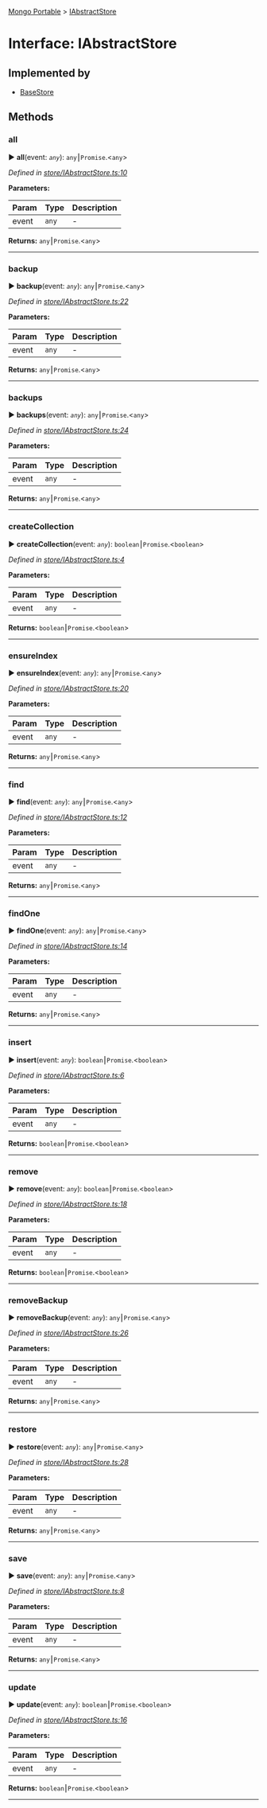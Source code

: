 [Mongo Portable](../README.md) > [IAbstractStore](../interfaces/iabstractstore.md)



# Interface: IAbstractStore

## Implemented by

* [BaseStore](../classes/basestore.md)


## Methods
<a id="all"></a>

###  all

► **all**(event: *`any`*): `any`⎮`Promise`.<`any`>



*Defined in [store/IAbstractStore.ts:10](https://github.com/EastolfiWebDev/MongoPortable/blob/b563243/src/store/IAbstractStore.ts#L10)*



**Parameters:**

| Param | Type | Description |
| ------ | ------ | ------ |
| event | `any`   |  - |





**Returns:** `any`⎮`Promise`.<`any`>





___

<a id="backup"></a>

###  backup

► **backup**(event: *`any`*): `any`⎮`Promise`.<`any`>



*Defined in [store/IAbstractStore.ts:22](https://github.com/EastolfiWebDev/MongoPortable/blob/b563243/src/store/IAbstractStore.ts#L22)*



**Parameters:**

| Param | Type | Description |
| ------ | ------ | ------ |
| event | `any`   |  - |





**Returns:** `any`⎮`Promise`.<`any`>





___

<a id="backups"></a>

###  backups

► **backups**(event: *`any`*): `any`⎮`Promise`.<`any`>



*Defined in [store/IAbstractStore.ts:24](https://github.com/EastolfiWebDev/MongoPortable/blob/b563243/src/store/IAbstractStore.ts#L24)*



**Parameters:**

| Param | Type | Description |
| ------ | ------ | ------ |
| event | `any`   |  - |





**Returns:** `any`⎮`Promise`.<`any`>





___

<a id="createcollection"></a>

###  createCollection

► **createCollection**(event: *`any`*): `boolean`⎮`Promise`.<`boolean`>



*Defined in [store/IAbstractStore.ts:4](https://github.com/EastolfiWebDev/MongoPortable/blob/b563243/src/store/IAbstractStore.ts#L4)*



**Parameters:**

| Param | Type | Description |
| ------ | ------ | ------ |
| event | `any`   |  - |





**Returns:** `boolean`⎮`Promise`.<`boolean`>





___

<a id="ensureindex"></a>

###  ensureIndex

► **ensureIndex**(event: *`any`*): `any`⎮`Promise`.<`any`>



*Defined in [store/IAbstractStore.ts:20](https://github.com/EastolfiWebDev/MongoPortable/blob/b563243/src/store/IAbstractStore.ts#L20)*



**Parameters:**

| Param | Type | Description |
| ------ | ------ | ------ |
| event | `any`   |  - |





**Returns:** `any`⎮`Promise`.<`any`>





___

<a id="find"></a>

###  find

► **find**(event: *`any`*): `any`⎮`Promise`.<`any`>



*Defined in [store/IAbstractStore.ts:12](https://github.com/EastolfiWebDev/MongoPortable/blob/b563243/src/store/IAbstractStore.ts#L12)*



**Parameters:**

| Param | Type | Description |
| ------ | ------ | ------ |
| event | `any`   |  - |





**Returns:** `any`⎮`Promise`.<`any`>





___

<a id="findone"></a>

###  findOne

► **findOne**(event: *`any`*): `any`⎮`Promise`.<`any`>



*Defined in [store/IAbstractStore.ts:14](https://github.com/EastolfiWebDev/MongoPortable/blob/b563243/src/store/IAbstractStore.ts#L14)*



**Parameters:**

| Param | Type | Description |
| ------ | ------ | ------ |
| event | `any`   |  - |





**Returns:** `any`⎮`Promise`.<`any`>





___

<a id="insert"></a>

###  insert

► **insert**(event: *`any`*): `boolean`⎮`Promise`.<`boolean`>



*Defined in [store/IAbstractStore.ts:6](https://github.com/EastolfiWebDev/MongoPortable/blob/b563243/src/store/IAbstractStore.ts#L6)*



**Parameters:**

| Param | Type | Description |
| ------ | ------ | ------ |
| event | `any`   |  - |





**Returns:** `boolean`⎮`Promise`.<`boolean`>





___

<a id="remove"></a>

###  remove

► **remove**(event: *`any`*): `boolean`⎮`Promise`.<`boolean`>



*Defined in [store/IAbstractStore.ts:18](https://github.com/EastolfiWebDev/MongoPortable/blob/b563243/src/store/IAbstractStore.ts#L18)*



**Parameters:**

| Param | Type | Description |
| ------ | ------ | ------ |
| event | `any`   |  - |





**Returns:** `boolean`⎮`Promise`.<`boolean`>





___

<a id="removebackup"></a>

###  removeBackup

► **removeBackup**(event: *`any`*): `any`⎮`Promise`.<`any`>



*Defined in [store/IAbstractStore.ts:26](https://github.com/EastolfiWebDev/MongoPortable/blob/b563243/src/store/IAbstractStore.ts#L26)*



**Parameters:**

| Param | Type | Description |
| ------ | ------ | ------ |
| event | `any`   |  - |





**Returns:** `any`⎮`Promise`.<`any`>





___

<a id="restore"></a>

###  restore

► **restore**(event: *`any`*): `any`⎮`Promise`.<`any`>



*Defined in [store/IAbstractStore.ts:28](https://github.com/EastolfiWebDev/MongoPortable/blob/b563243/src/store/IAbstractStore.ts#L28)*



**Parameters:**

| Param | Type | Description |
| ------ | ------ | ------ |
| event | `any`   |  - |





**Returns:** `any`⎮`Promise`.<`any`>





___

<a id="save"></a>

###  save

► **save**(event: *`any`*): `any`⎮`Promise`.<`any`>



*Defined in [store/IAbstractStore.ts:8](https://github.com/EastolfiWebDev/MongoPortable/blob/b563243/src/store/IAbstractStore.ts#L8)*



**Parameters:**

| Param | Type | Description |
| ------ | ------ | ------ |
| event | `any`   |  - |





**Returns:** `any`⎮`Promise`.<`any`>





___

<a id="update"></a>

###  update

► **update**(event: *`any`*): `boolean`⎮`Promise`.<`boolean`>



*Defined in [store/IAbstractStore.ts:16](https://github.com/EastolfiWebDev/MongoPortable/blob/b563243/src/store/IAbstractStore.ts#L16)*



**Parameters:**

| Param | Type | Description |
| ------ | ------ | ------ |
| event | `any`   |  - |





**Returns:** `boolean`⎮`Promise`.<`boolean`>





___


